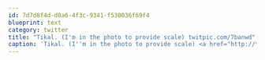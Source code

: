 ```yaml
---
id: 7d7d8f4d-d0a6-4f3c-9341-f530036f69f4
blueprint: text
category: twitter
title: "Tikal. (I'm in the photo to provide scale) twitpic.com/7banwd"
caption: 'Tikal. (I''m in the photo to provide scale) <a href="http://twitpic.com/7banwd" title="http://twitpic.com/7banwd" class="link link_untco">twitpic.com/7banwd</a>'
---
```

